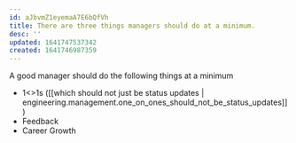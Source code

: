 ```yaml
---
id: aJbvmZ1eyemaA7E6bQfVh
title: There are three things managers should do at a minimum.
desc: ''
updated: 1641747537342
created: 1641746987359
---
```


A good manager should do the following things at a minimum

* 1<>1s ([[which should not just be status updates | engineering.management.one_on_ones_should_not_be_status_updates]])
* Feedback
* Career Growth

